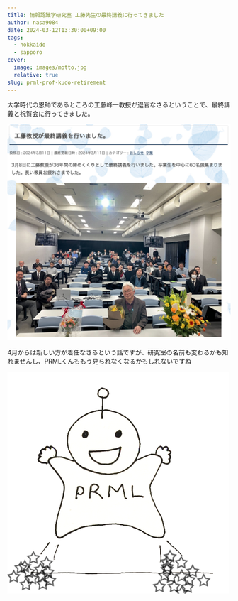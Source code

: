 ```yaml
---
title: 情報認識学研究室 工藤先生の最終講義に行ってきました
author: nasa9084
date: 2024-03-12T13:30:00+09:00
tags:
  - hokkaido
  - sapporo
cover:
  image: images/motto.jpg
  relative: true
slug: prml-prof-kudo-retirement
---
```


大学時代の恩師であるところの工藤峰一教授が退官なさるということで、最終講義と祝賀会に行ってきました。

[![](images/news.png)](https://prml.main.ist.hokudai.ac.jp/info/%e5%b7%a5%e8%97%a4%e6%95%99%e6%8e%88%e3%81%8c%e6%9c%80%e7%b5%82%e8%ac%9b%e7%be%a9%e3%82%92%e8%a1%8c%e3%81%84%e3%81%be%e3%81%97%e3%81%9f%e3%80%82/)

4月からは新しい方が着任なさるという話ですが、研究室の名前も変わるかも知れませんし、PRMLくんももう見られなくなるかもしれないですね

![PRMLくん](images/prmlStar.png)


